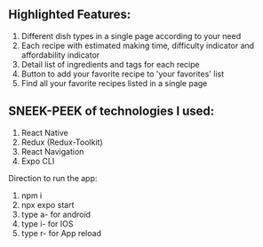 ## Highlighted Features:

1) Different dish types in a single page according to your need
2) Each recipe with estimated making time, difficulty indicator and affordability indicator
3) Detail list of ingredients and tags for each recipe
4) Button to add your favorite recipe to 'your favorites' list
5) Find all your favorite recipes listed in a single page

## SNEEK-PEEK of technologies I used:

1) React Native
2) Redux (Redux-Toolkit)
3) React Navigation
4) Expo CLI

Direction to run the app:
1. npm i
2. npx expo start
3. type a- for android
4. type i- for IOS
5. type r- for App reload
